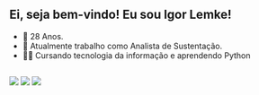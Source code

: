 ## Ei, seja bem-vindo! Eu sou Igor Lemke!

- 🎂 28 Anos.
- 💼 Atualmente trabalho como Analista de Sustentação.
- 👨‍🎓 Cursando tecnologia da informação e aprendendo Python

##

![](https://github-readme-stats.vercel.app/api?username=igorlemke&theme=transparent&hide_border=true&include_all_commits=false&count_private=true) ![](https://github-readme-streak-stats.herokuapp.com/?user=igorlemke&theme=transparent&hide_border=true) ![](https://github-readme-stats.vercel.app/api/top-langs/?username=igorlemke&theme=transparent&hide_border=true&include_all_commits=false&count_private=true&layout=compact)
<br><br>
